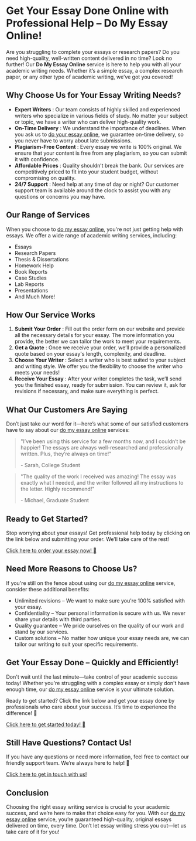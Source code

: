 # Get Your Essay Done Online with Professional Help – Do My Essay Online!

Are you struggling to complete your essays or research papers? Do you need high-quality, well-written content delivered in no time? Look no further! Our **Do My Essay Online** service is here to help you with all your academic writing needs. Whether it’s a simple essay, a complex research paper, or any other type of academic writing, we’ve got you covered!

## Why Choose Us for Your Essay Writing Needs?

- **Expert Writers** : Our team consists of highly skilled and experienced writers who specialize in various fields of study. No matter your subject or topic, we have a writer who can deliver high-quality work.
- **On-Time Delivery** : We understand the importance of deadlines. When you ask us to [do your essay online](https://tinyurl.com/topessay?keyword=do+my+essay+online), we guarantee on-time delivery, so you never have to worry about late submissions.
- **Plagiarism-Free Content** : Every essay we write is 100% original. We ensure that your content is free from any plagiarism, so you can submit it with confidence.
- **Affordable Prices** : Quality shouldn’t break the bank. Our services are competitively priced to fit into your student budget, without compromising on quality.
- **24/7 Support** : Need help at any time of day or night? Our customer support team is available around the clock to assist you with any questions or concerns you may have.

## Our Range of Services

When you choose to [do my essay online](https://tinyurl.com/topessay?keyword=do+my+essay+online), you're not just getting help with essays. We offer a wide range of academic writing services, including:

- Essays
- Research Papers
- Thesis & Dissertations
- Homework Help
- Book Reports
- Case Studies
- Lab Reports
- Presentations
- And Much More!

## How Our Service Works

1. **Submit Your Order** : Fill out the order form on our website and provide all the necessary details for your essay. The more information you provide, the better we can tailor the work to meet your requirements.
2. **Get a Quote** : Once we receive your order, we’ll provide a personalized quote based on your essay's length, complexity, and deadline.
3. **Choose Your Writer** : Select a writer who is best suited to your subject and writing style. We offer you the flexibility to choose the writer who meets your needs!
4. **Receive Your Essay** : After your writer completes the task, we’ll send you the finished essay, ready for submission. You can review it, ask for revisions if necessary, and make sure everything is perfect.

## What Our Customers Are Saying

Don’t just take our word for it—here’s what some of our satisfied customers have to say about our [do my essay online](https://tinyurl.com/topessay?keyword=do+my+essay+online) services:

> "I’ve been using this service for a few months now, and I couldn’t be happier! The essays are always well-researched and professionally written. Plus, they’re always on time!"
> 
> <footer>- Sarah, College Student</footer>

> "The quality of the work I received was amazing! The essay was exactly what I needed, and the writer followed all my instructions to the letter. Highly recommend!"
> 
> <footer>- Michael, Graduate Student</footer>

## Ready to Get Started?

Stop worrying about your essays! Get professional help today by clicking on the link below and submitting your order. We’ll take care of the rest!

[Click here to order your essay now! 🚀](https://tinyurl.com/topessay?keyword=do+my+essay+online)

## Need More Reasons to Choose Us?

If you're still on the fence about using our [do my essay online](https://tinyurl.com/topessay?keyword=do+my+essay+online) service, consider these additional benefits:

- Unlimited revisions – We want to make sure you're 100% satisfied with your essay.
- Confidentiality – Your personal information is secure with us. We never share your details with third parties.
- Quality guarantee – We pride ourselves on the quality of our work and stand by our services.
- Custom solutions – No matter how unique your essay needs are, we can tailor our writing to suit your specific requirements.

## Get Your Essay Done – Quickly and Efficiently!

Don't wait until the last minute—take control of your academic success today! Whether you're struggling with a complex essay or simply don't have enough time, our [do my essay online](https://tinyurl.com/topessay?keyword=do+my+essay+online) service is your ultimate solution.

Ready to get started? Click the link below and get your essay done by professionals who care about your success. It’s time to experience the difference! 💼

[Click here to get started today! 📝](https://tinyurl.com/topessay?keyword=do+my+essay+online)

## Still Have Questions? Contact Us!

If you have any questions or need more information, feel free to contact our friendly support team. We’re always here to help! 💬

[Click here to get in touch with us!](https://tinyurl.com/topessay?keyword=do+my+essay+online)

## Conclusion

Choosing the right essay writing service is crucial to your academic success, and we’re here to make that choice easy for you. With our [do my essay online](https://tinyurl.com/topessay?keyword=do+my+essay+online) service, you’re guaranteed high-quality, original essays delivered on time, every time. Don’t let essay writing stress you out—let us take care of it for you!
